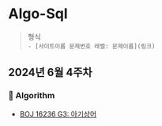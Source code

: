 # Algo-Sql
> 형식  
`- [사이트이름 문제번호 레벨: 문제이름](링크)`

## 2024년 6월 4주차

### 🥔 Algorithm
- [BOJ 16236 G3: 아기상어](https://www.acmicpc.net/problem/16236)